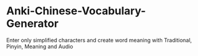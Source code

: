 # Anki-Chinese-Vocabulary-Generator
Enter only simplified characters and create word meaning with Traditional, Pinyin, Meaning and Audio 
